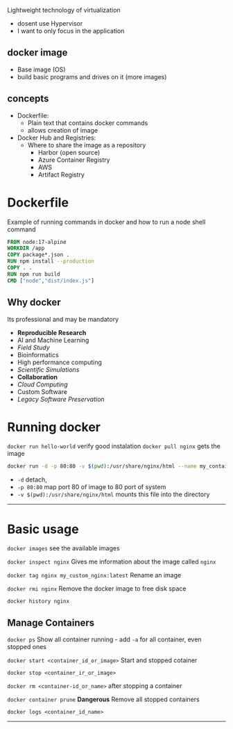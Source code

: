 Lightweight technology of virtualization
- dosent use Hypervisor
- I want to only focus in the application

## docker image
- Base image (OS)
- build basic programs and drives on it (more images)

## concepts
- Dockerfile:
	- Plain text that contains docker commands
	- allows creation of image
- Docker Hub and Registries:	
	- Where to share the image as a repository
		- Harbor (open source)
		- Azure Container Registry
		- AWS
		- Artifact Registry

# Dockerfile
Example of running commands in docker and how to run a node shell command
```dockerfile
FROM node:17-alpine
WORKDIR /app
COPY package*.json .
RUN npm install --production
COPY . .
RUN npm run build
CMD ["node","dist/index.js"]
```

## Why docker
Its professional and may be mandatory
- **Reproducible Research**
- AI and Machine Learning
- *Field Study*
- Bioinformatics
- High performance computing
- *Scientific Simulations*
- **Collaboration**
- *Cloud Computing*
- Custom Software
- *Legacy Software Preservation*

# Running docker
`docker run hello-world` verify good instalation
`docker pull nginx` gets the image

```bash
docker run -d -p 80:80 -v $(pwd):/usr/share/nginx/html --name my_container nginx
```

- `-d` detach, 
- `-p 80:80` map port 80 of image to 80 port of system
- `-v $(pwd):/usr/share/nginx/html` mounts this file into the directory

___
# Basic usage
`docker images`
	see the available images

`docker inspect nginx`
	Gives me information about the image called `nginx`

`docker tag nginx my_custom_nginx:latest`
	Rename an image

`docker rmi nginx`
	Remove the docker image to free disk space

`docker history nginx`

## Manage Containers
`docker ps`
	Show all container running
	- add `-a` for all container, even stopped ones

`docker start <container_id_or_image>`
	Start and stopped cotainer

`docker stop <container_ir_or_image>`

`docker rm <container-id_or_name>`
	after stopping a container

`docker container prune`
	**Dangerous**
	Remove all stopped containers

`docker logs <container_id_name>`


___

